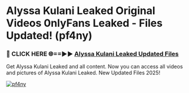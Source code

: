 # Alyssa Kulani Leaked Original Videos 0nlyFans Leaked - Files Updated! (pf4ny)

<h3>🔴 CLICK HERE 🌐==►► <a href="https://tinyurl.com/x26r9saj" rel="nofollow">Alyssa Kulani Leaked Updated Files</a></h3>

Get Alyssa Kulani Leaked and all content. Now you can access all videos and pictures of Alyssa Kulani Leaked. New Updated Files 2025!

[![pf4ny](https://i.imgur.com/LkgZPqh.gif)](https://tinyurl.com/x26r9saj)
